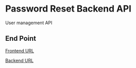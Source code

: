 # Password Reset Backend API

User management API

## End Point

[Frontend URL](https://password-reset-blog.netlify.app/)

[Backend URL](https://password-reset-backend-n39j.onrender.com/)
